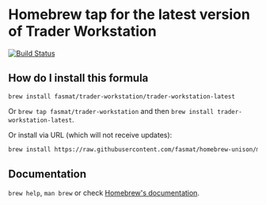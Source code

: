 # Homebrew tap for the latest version of Trader Workstation

[![Build Status](https://travis-ci.com/fasmat/homebrew-trader-workstation.svg?branch=master)](https://travis-ci.com/fasmat/homebrew-trader-workstation)

## How do I install this formula

`brew install fasmat/trader-workstation/trader-workstation-latest`

Or `brew tap fasmat/trader-workstation` and then `brew install trader-workstation-latest`.

Or install via URL (which will not receive updates):

```bash
brew install https://raw.githubusercontent.com/fasmat/homebrew-unison/master/Formula/<formula>.rb
```

## Documentation

`brew help`, `man brew` or check [Homebrew's documentation](https://docs.brew.sh).
